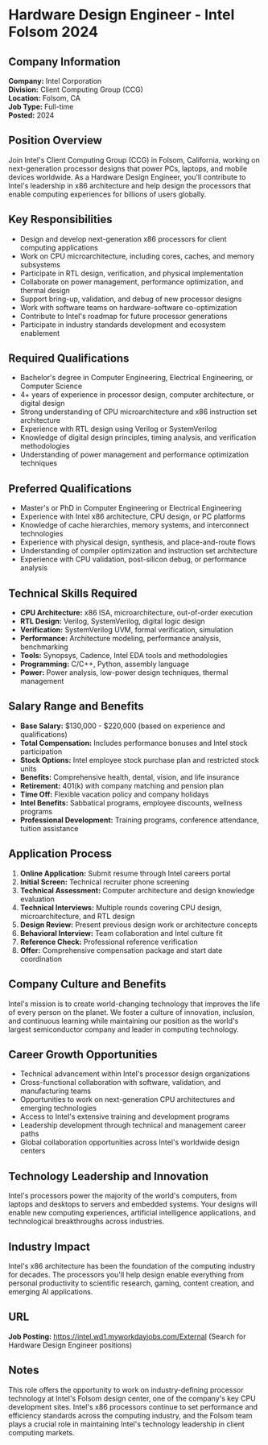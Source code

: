 # Hardware Design Engineer - Intel Folsom 2024

## Company Information
**Company:** Intel Corporation  
**Division:** Client Computing Group (CCG)  
**Location:** Folsom, CA  
**Job Type:** Full-time  
**Posted:** 2024  

## Position Overview
Join Intel's Client Computing Group (CCG) in Folsom, California, working on next-generation processor designs that power PCs, laptops, and mobile devices worldwide. As a Hardware Design Engineer, you'll contribute to Intel's leadership in x86 architecture and help design the processors that enable computing experiences for billions of users globally.

## Key Responsibilities
- Design and develop next-generation x86 processors for client computing applications
- Work on CPU microarchitecture, including cores, caches, and memory subsystems
- Participate in RTL design, verification, and physical implementation
- Collaborate on power management, performance optimization, and thermal design
- Support bring-up, validation, and debug of new processor designs
- Work with software teams on hardware-software co-optimization
- Contribute to Intel's roadmap for future processor generations
- Participate in industry standards development and ecosystem enablement

## Required Qualifications
- Bachelor's degree in Computer Engineering, Electrical Engineering, or Computer Science
- 4+ years of experience in processor design, computer architecture, or digital design
- Strong understanding of CPU microarchitecture and x86 instruction set architecture
- Experience with RTL design using Verilog or SystemVerilog
- Knowledge of digital design principles, timing analysis, and verification methodologies
- Understanding of power management and performance optimization techniques

## Preferred Qualifications
- Master's or PhD in Computer Engineering or Electrical Engineering
- Experience with Intel x86 architecture, CPU design, or PC platforms
- Knowledge of cache hierarchies, memory systems, and interconnect technologies
- Experience with physical design, synthesis, and place-and-route flows
- Understanding of compiler optimization and instruction set architecture
- Experience with CPU validation, post-silicon debug, or performance analysis

## Technical Skills Required
- **CPU Architecture:** x86 ISA, microarchitecture, out-of-order execution
- **RTL Design:** Verilog, SystemVerilog, digital logic design
- **Verification:** SystemVerilog UVM, formal verification, simulation
- **Performance:** Architecture modeling, performance analysis, benchmarking
- **Tools:** Synopsys, Cadence, Intel EDA tools and methodologies
- **Programming:** C/C++, Python, assembly language
- **Power:** Power analysis, low-power design techniques, thermal management

## Salary Range and Benefits
- **Base Salary:** $130,000 - $220,000 (based on experience and qualifications)
- **Total Compensation:** Includes performance bonuses and Intel stock participation
- **Stock Options:** Intel employee stock purchase plan and restricted stock units
- **Benefits:** Comprehensive health, dental, vision, and life insurance
- **Retirement:** 401(k) with company matching and pension plan
- **Time Off:** Flexible vacation policy and company holidays
- **Intel Benefits:** Sabbatical programs, employee discounts, wellness programs
- **Professional Development:** Training programs, conference attendance, tuition assistance

## Application Process
1. **Online Application:** Submit resume through Intel careers portal
2. **Initial Screen:** Technical recruiter phone screening
3. **Technical Assessment:** Computer architecture and design knowledge evaluation
4. **Technical Interviews:** Multiple rounds covering CPU design, microarchitecture, and RTL design
5. **Design Review:** Present previous design work or architecture concepts
6. **Behavioral Interview:** Team collaboration and Intel culture fit
7. **Reference Check:** Professional reference verification
8. **Offer:** Comprehensive compensation package and start date coordination

## Company Culture and Benefits
Intel's mission is to create world-changing technology that improves the life of every person on the planet. We foster a culture of innovation, inclusion, and continuous learning while maintaining our position as the world's largest semiconductor company and leader in computing technology.

## Career Growth Opportunities
- Technical advancement within Intel's processor design organizations
- Cross-functional collaboration with software, validation, and manufacturing teams
- Opportunities to work on next-generation CPU architectures and emerging technologies
- Access to Intel's extensive training and development programs
- Leadership development through technical and management career paths
- Global collaboration opportunities across Intel's worldwide design centers

## Technology Leadership and Innovation
Intel's processors power the majority of the world's computers, from laptops and desktops to servers and embedded systems. Your designs will enable new computing experiences, artificial intelligence applications, and technological breakthroughs across industries.

## Industry Impact
Intel's x86 architecture has been the foundation of the computing industry for decades. The processors you'll help design enable everything from personal productivity to scientific research, gaming, content creation, and emerging AI applications.

## URL
**Job Posting:** https://intel.wd1.myworkdayjobs.com/External (Search for Hardware Design Engineer positions)

## Notes
This role offers the opportunity to work on industry-defining processor technology at Intel's Folsom design center, one of the company's key CPU development sites. Intel's x86 processors continue to set performance and efficiency standards across the computing industry, and the Folsom team plays a crucial role in maintaining Intel's technology leadership in client computing markets.